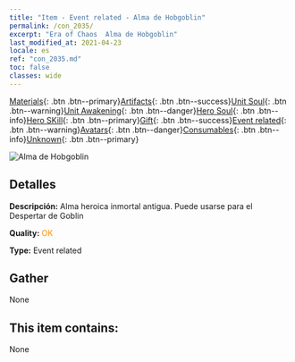 ```yaml
---
title: "Item - Event related - Alma de Hobgoblin"
permalink: /con_2035/
excerpt: "Era of Chaos  Alma de Hobgoblin"
last_modified_at: 2021-04-23
locale: es
ref: "con_2035.md"
toc: false
classes: wide
---
```

 [Materials](/ItemsES/){: .btn .btn--primary}[Artifacts](/ItemsES/Artifacts/){: .btn .btn--success}[Unit Soul](/ItemsES/UnitSoul/){: .btn .btn--warning}[Unit Awakening](/ItemsES/UnitAwakening/){: .btn .btn--danger}[Hero Soul](/ItemsES/HeroSoul/){: .btn .btn--info}[Hero SKill](/ItemsES/HeroSkill/){: .btn .btn--primary}[Gift](/ItemsES/Gift/){: .btn .btn--success}[Event related](/ItemsES/Events/){: .btn .btn--warning}[Avatars](/ItemsES/Avatars/){: .btn .btn--danger}[Consumables](/ItemsES/Consumables/){: .btn .btn--info}[Unknown](/ItemsES/Unknown/){: .btn .btn--primary}

 ![Alma de Hobgoblin](/images/t/juexing_401.png)

## Detalles
 **Descripción:** Alma heroica inmortal antigua. Puede usarse para el Despertar de Goblin

 **Quality:** <span style="color: #FF8C00">OK</span>

 **Type:** Event related

## Gather

  None

## This item contains:

  None

